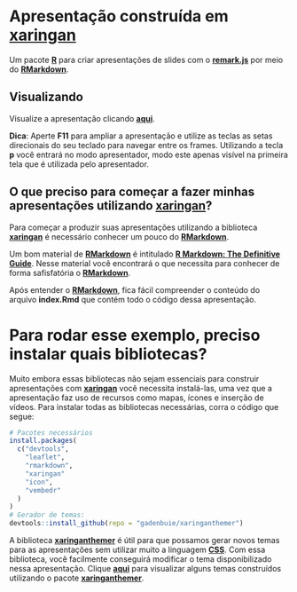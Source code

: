 # Apresentação construída em [**xaringan**](https://github.com/yihui/xaringan)

Um pacote [**R**](https://www.r-project.org/) para criar apresentações de slides com o [**remark.js**](https://remarkjs.com/#1) por meio do [**RMarkdown**](https://rmarkdown.rstudio.com/). 

## Visualizando

Visualize a apresentação clicando [**aqui**](https://de-ufpb.github.io/template-apresentacao-rmarkdown/). 

**Dica**: Aperte **F11** para ampliar a apresentação e utilize as teclas as setas direcionais do seu teclado para navegar entre os frames. Utilizando a tecla **p** você entrará no modo apresentador, modo este apenas visível na primeira tela que é utilizada pelo apresentador.

## O que preciso para começar a fazer minhas apresentações utilizando [**xaringan**](https://github.com/yihui/xaringan)?

Para começar a produzir suas apresentações utilizando a biblioteca [**xaringan**](https://github.com/yihui/xaringan) é necessário conhecer um pouco do [**RMarkdown**](https://rmarkdown.rstudio.com/). 

Um bom material de [**RMarkdown**](https://rmarkdown.rstudio.com/) é intitulado [**R Markdown: The Definitive Guide**](https://bookdown.org/yihui/rmarkdown/). Nesse material você encontrará o que necessita para conhecer de forma safisfatória o [**RMarkdown**](https://rmarkdown.rstudio.com/).

Após entender o [**RMarkdown**](https://rmarkdown.rstudio.com/), fica fácil compreender o conteúdo do arquivo **index.Rmd** que contém todo o código dessa apresentação.

# Para rodar esse exemplo, preciso instalar quais bibliotecas?

Muito embora essas bibliotecas não sejam essenciais para construir apresentações com [**xaringan**](https://github.com/yihui/xaringan) você necessita instalá-las, uma vez que a apresentação faz uso de recursos como mapas, ícones e inserção de vídeos. Para instalar todas as bibliotecas necessárias, corra o código que segue:

```r
# Pacotes necessários
install.packages(
  c("devtools",
    "leaflet",
    "rmarkdown",
    "xaringan"
    "icon",
    "vembedr"
  )
)
# Gerador de temas:
devtools::install_github(repo = "gadenbuie/xaringanthemer")
```
A biblioteca [**xaringanthemer**](https://github.com/gadenbuie/xaringanthemer) é útil para que possamos gerar novos temas para as apresentações sem utilizar muito a linguagem [**CSS**](https://pt.wikipedia.org/wiki/Cascading_Style_Sheets). Com essa biblioteca, você facilmente conseguirá modificar o tema disponibilizado nessa apresentação. Clique [**aqui**](https://pkg.garrickadenbuie.com/xaringanthemer/articles/singles/themes.html) para visualizar alguns temas construídos utilizando o pacote [**xaringanthemer**](https://github.com/gadenbuie/xaringanthemer).

